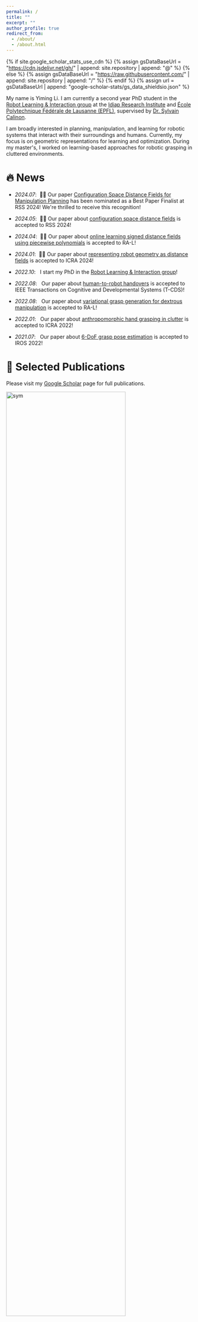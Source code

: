 ```yaml
---
permalink: /
title: ""
excerpt: ""
author_profile: true
redirect_from: 
  - /about/
  - /about.html
---
```


{% if site.google_scholar_stats_use_cdn %}
{% assign gsDataBaseUrl = "https://cdn.jsdelivr.net/gh/" | append: site.repository | append: "@" %}
{% else %}
{% assign gsDataBaseUrl = "https://raw.githubusercontent.com/" | append: site.repository | append: "/" %}
{% endif %}
{% assign url = gsDataBaseUrl | append: "google-scholar-stats/gs_data_shieldsio.json" %}

<span class='anchor' id='about-me'></span>
My name is Yiming Li. I am currently a second year PhD student in the [Robot Learning & Interaction group](https://idiap.ch/rli/) at the [Idiap Research Institute](https://www.idiap.ch/en) and [École Polytechnique Fédérale de Lausanne (EPFL)](https://www.epfl.ch/en/), supervised by [Dr. Sylvain Calinon](https://calinon.ch/). 
<!-- Prior to this, I obtained my Master's degree from the Institute of Automation, Chinese Academy of Sciences, and my Bachelor's degree from Tongji University. -->

I am broadly interested in planning, manipulation, and learning for robotic systems that interact with their surroundings and humans. Currently, my focus is on geometric representations for learning and optimization. During my master's, I worked on learning-based approaches for robotic grasping in cluttered environments.
<!-- 
*Why differentiable representations*? Gradients play a crucial role in AI's training and optimization processes. Gradient-based optimization techniques are widely used in learning, planning, and control. However, these components are usually computed separately (for instance, learning and planning typically focus on the task space, while control commands are in the joint space). On the other hand, end-to-end approaches directly output control commands but function as a black box. Differentiable robot representation bridges these approaches, allowing for gradient-based optimization from high-level scene understanding to low-level control in a unified framework. Differential geometries and equations are also appealing in solving robot manipulation problems. They are well-studied in mathematics but usually hard to scale to high-dimensional robot systems. Neural PDE/ODE solvers seem promising. -->

<!-- During my master's, I worked on learning-based approaches for robotic grasping in cluttered environments.

I welcome the opportunity to listen to others and exchange ideas. Please feel free to drop me an email if you want to discuss anything with me! -->


# 🔥 News
- *2024.07*: &nbsp;🎉🎉 Our paper [Configuration Space Distance Fields for Manipulation Planning](https://arxiv.org/pdf/2406.01137) has been nominated as a Best Paper Finalist at RSS 2024! We're thrilled to receive this recognition!

- *2024.05*: &nbsp;🎉🎉 Our paper about [configuration space distance fields](https://arxiv.org/pdf/2406.01137) is accepted to RSS 2024!

- *2024.04*: &nbsp;🎉🎉 Our paper about [online learning signed distance fields using piecewise polynomials](https://arxiv.org/pdf/2401.07698) is accepted to RA-L!

- *2024.01*: &nbsp;🎉🎉 Our paper about [representing robot geometry as distance fields](https://arxiv.org/pdf/2307.00533) is accepted to ICRA 2024!

- *2022.10*: &nbsp; I start my PhD in the [Robot Learning & Interaction group](https://idiap.ch/rli/)!

- *2022.08*: &nbsp; Our paper about [human-to-robot handovers](https://ieeexplore.ieee.org/stamp/stamp.jsp?tp=&arnumber=9870872) is accepted to IEEE Transactions on Cognitive and Developmental Systems (T-CDS)!

- *2022.08*: &nbsp; Our paper about [variational grasp generation for dextrous manipulation](https://arxiv.org/pdf/2211.11154) is accepted to RA-L!

- *2022.01*: &nbsp; Our paper about [anthropomorphic hand grasping in clutter](https://ieeexplore.ieee.org/stamp/stamp.jsp?tp=&arnumber=9811756) is accepted to ICRA 2022!

- *2021.07*: &nbsp; Our paper about [6-DoF grasp pose estimation](https://arxiv.org/pdf/2108.02425) is accepted to IROS 2022!

# 📝 Selected Publications 

Please visit my [Google Scholar](https://scholar.google.com/citations?user=j9DxNmMAAAAJ&hl=en) page for full publications.

<div class='paper-box'>
<div class='paper-box-image'>
  <div>
    <img src='images/GeoMP.png' alt="sym" width="80%">
    </div>
  </div>
<div class='paper-box-text' markdown="1">

**Configuration Space Distance Fields for Manipulation Planning**

**Yiming Li^* **, Jiacheng Qiu^*, Sylvain Calinon

arXiv:2412.05197.

<span style="color:red;">Best Paper Award Finalist</span>

[[paper]](https://arxiv.org/pdf/2412.05197)[[website]](https://sites.google.com/view/geodf)
</div>
</div>

<!--  -->

<div class='paper-box'>
<div class='paper-box-image'>
  <div>
    <img src='images/CDF.png' alt="sym" width="80%">
    </div>
  </div>
<div class='paper-box-text' markdown="1">

**Configuration Space Distance Fields for Manipulation Planning**

**Yiming Li**, Xuemin Chi, Amirreza Razmjoo, Sylvain Calinon

In Proc. Robotics: Science and Systems 2024 (RSS 2024).

<span style="color:red;">Best Paper Award Finalist</span>

[[paper]](https://arxiv.org/pdf/2406.01137)[[website]](https://sites.google.com/view/cdfmp)
</div>
</div>

<!--  -->

<div class='paper-box'>
  <div class='paper-box-image'>
    <div>
      <img src='images/ppSDF.png' alt="sym" width="80%">
    </div>
  </div>
<div class='paper-box-text' markdown="1">

**Online Learning of Continuous Signed Distance Fields Using Piecewise Polynomials**

Ante Marić, **Yiming Li**, Sylvain Calinon

IEEE Robotics and Automation Letters (RA-L), 9 (6), 6020-6026.

[[paper]](https://arxiv.org/pdf/2401.07698)[[website]](https://sites.google.com/view/pp-sdf)
</div>
</div>

<!--  -->

<div class='paper-box'>
  <div class='paper-box-image'>
    <div>
      <img src='images/RDF.png' alt="sym" width="80%">
    </div>
  </div>
<div class='paper-box-text' markdown="1">

**Representing Robot Geometry as Distance Fields: Applications to Whole-body Manipulation**

**Yiming Li**, Yan Zhang, Amirreza Razmjoo, Sylvain Calinon

In Proc. IEEE Intl Conf. on Robotics and Automation 2024 (ICRA 2024).

[[paper]](https://arxiv.org/pdf/2307.00533)[[website]](https://sites.google.com/view/lrdf)
</div>
</div>

<!--  -->
<div class='paper-box'>
  <div class='paper-box-image'>
    <div>
      <img src='images/hgcnet.png' alt="sym" width="80%">
    </div>
  </div>
<div class='paper-box-text' markdown="1">

**HGC-Net: Deep Anthropomorphic Hand Grasping in Clutter**

**Yiming Li**, Wei Wei, Daheng Li, Peng Wang, Wanyi Li, Jun Zhong

In Proc. IEEE Intl Conf. on Robotics and Automation 2022 (ICRA 2022).

[[paper]](https://ieeexplore.ieee.org/stamp/stamp.jsp?tp=&arnumber=9811756)
</div>
</div>

<!--  -->
<div class='paper-box'>
  <div class='paper-box-image'>
    <div>
      <img src='images/handover.png' alt="sym" width="80%">
    </div>
  </div>
<div class='paper-box-text' markdown="1">

**Learning Human-to-robot Dexterous Handovers for Anthropomorphic Hand**

Hoanan Duan, Peng Wang, **Yiming Li**, Daheng Li, Wei Wei

IEEE Transactions on Cognitive and Developmental Systems(T-CDS) 15 (3), 1224-1238.

[[paper]](https://ieeexplore.ieee.org/stamp/stamp.jsp?tp=&arnumber=9870872)
</div>
</div>

<!--  -->
<div class='paper-box'>
  <div class='paper-box-image'>
    <div>
      <img src='images/dvgg.png' alt="sym" width="80%">
    </div>
  </div>
<div class='paper-box-text' markdown="1">

**DVGG: Deep Variational Grasp Generation for Dextrous Manipulation**

Wei Wei, Daheng Li, Peng Wang, **Yiming Li**, Wanyi Li,Yongkang Luo, Jun Zhong

IEEE Robotics and Automation Letters (RA-L) 7 (2), 1659-1666.

[[paper]](https://arxiv.org/pdf/2211.11154)
</div>
</div>

<!--  -->
<div class='paper-box'>
  <div class='paper-box-image'>
    <div>
      <img src='images/sscl.jpg' alt="sym" width="80%">
    </div>
  </div>
<div class='paper-box-text' markdown="1">

**Simultaneous Semantic and Collision Learning for 6-dof Grasp Pose Estimation**

 **Yiming Li**, Tao Kong, Ruihang Chu, Yifeng Li, Peng Wang, Lei Li

In Proc. IEEE/RSJ Intl Conf. on Intelligent Robots and Systems 2022 (IROS 2022).

[[paper]](https://arxiv.org/pdf/2108.02425)
</div>
</div>


<!-- # 🎖 Honors and Awards
- *2021.10* Lorem ipsum dolor sit amet, consectetur adipiscing elit. Vivamus ornare aliquet ipsum, ac tempus justo dapibus sit amet. 
- *2021.09* Lorem ipsum dolor sit amet, consectetur adipiscing elit. Vivamus ornare aliquet ipsum, ac tempus justo dapibus sit amet.  -->

# 📖 Educations
- *2022.10 - now*, École Polytechnique Fédérale de Lausanne (EPFL), Lausanne, Switzerland.
- *2019.06 - 2022.06*, Institute of Automation, Chinese Academy of Sciences, Beijing, China. 
- *2015.09 - 2019.06*, Tongji University, Shanghai, China. 

<!-- # 💬 Invited Talks
- *2021.06*, Lorem ipsum dolor sit amet, consectetur adipiscing elit. Vivamus ornare aliquet ipsum, ac tempus justo dapibus sit amet. 
- *2021.03*, Lorem ipsum dolor sit amet, consectetur adipiscing elit. Vivamus ornare aliquet ipsum, ac tempus justo dapibus sit amet.  \| [\[video\]](https://github.com/) -->

<!-- # 💻 Internships
- *2019.05 - 2020.02*, [Lorem](https://github.com/), China. -->

# 📞 Contact

- Email: ymli.cn@gmail.com
- Telephone: (+41) 77 278 38 48
- Address: Idiap Research Institute, Centre du Parc, Rue Marconi 19, CH-1920 Martigny, Switzerland
